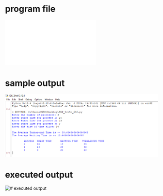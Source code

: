 # program file
![# program file](9c_536.py)

# sample output
![# sample output](9c_ExpectedOutput_536.png)

# executed output
![# executed output](9c_ExecutedOutput_536.png)
